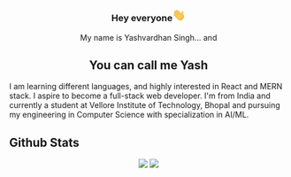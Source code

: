 ### <p align="center">Hey everyone<img src=wave.gif width=24px></img></p>
<p align="center">My name is Yashvardhan Singh... and</p>
<h2 align="center">You can call me Yash</h2>

I am learning different languages, and highly interested in React and MERN stack. I aspire to become a full-stack web developer.
I'm from India and currently a student at Vellore Institute of Technology, Bhopal and pursuing my engineering in Computer Science with specialization in AI/ML.

## Github Stats
<p align="center">
<img height="200px" src = "https://github-readme-stats.vercel.app/api?username=yvs2701&show_icons=true&theme=monokai" ></img>
<img height="200px" src = "https://github-readme-stats.vercel.app/api/top-langs/?username=yvs2701&layout=compact&theme=monokai" ></img>
</p>
<!--
Here are some ideas to get you started:

- 🔭 I’m currently working on ...
- 🌱 I’m currently learning ...
- 👯 I’m looking to collaborate on ...
- 🤔 I’m looking for help with ...
- 💬 Ask me about ...
- 📫 How to reach me: ...
- 😄 Pronouns: ...
- ⚡ Fun fact: ...
-->
